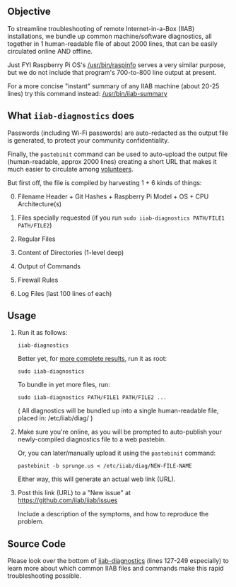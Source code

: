 ## Objective

To streamline troubleshooting of remote Internet-in-a-Box (IIAB) installations, we bundle up common machine/software diagnostics, all together in 1 human-readable file of about 2000 lines, that can be easily circulated online AND offline.

Just FYI Raspberry Pi OS's [/usr/bin/raspinfo](https://github.com/raspberrypi/utils/blob/master/raspinfo/raspinfo) serves a very similar purpose, but we do not include that program's 700-to-800 line output at present.

For a more concise "instant" summary of any IIAB machine (about 20-25 lines) try this command instead: [/usr/bin/iiab-summary](iiab-summary)

## What `iiab-diagnostics` does

Passwords (including Wi-Fi passwords) are auto-redacted as the output file is generated, to protect your community confidentiality.

Finally, the ``pastebinit`` command can be used to auto-upload the output file (human-readable, approx 2000 lines) creating a short URL that makes it much easier to circulate among [volunteers](https://internet-in-a-box.org/contributing.html).

But first off, the file is compiled by harvesting 1 + 6 kinds of things:

0. Filename Header + Git Hashes + Raspberry Pi Model + OS + CPU Architecture(s)

1. Files specially requested (if you run ``sudo iiab-diagnostics PATH/FILE1 PATH/FILE2``)

2. Regular Files

3. Content of Directories (1-level deep)

4. Output of Commands

5. Firewall Rules

6. Log Files (last 100 lines of each)

## Usage 

1. Run it as follows:

   ```
   iiab-diagnostics
   ```

   Better yet, for [more complete results](https://github.com/iiab/iiab/pull/2000#issue-327506999), run it as root:

   ```
   sudo iiab-diagnostics
   ```

   To bundle in yet more files, run:

   ```
   sudo iiab-diagnostics PATH/FILE1 PATH/FILE2 ...
   ```

   ( All diagnostics will be bundled up into a single human-readable file, placed in: /etc/iiab/diag/ )

2. Make sure you're online, as you will be prompted to auto-publish your newly-compiled diagnostics file to a web pastebin.

   Or, you can later/manually upload it using the ``pastebinit`` command:

   ```
   pastebinit -b sprunge.us < /etc/iiab/diag/NEW-FILE-NAME
   ```

   Either way, this will generate an actual web link (URL).

3. Post this link (URL) to a "New issue" at https://github.com/iiab/iiab/issues

   Include a description of the symptoms, and how to reproduce the problem.

## Source Code

Please look over the bottom of [iiab-diagnostics](iiab-diagnostics) (lines 127-249 especially) to learn more about which common IIAB files and commands make this rapid troubleshooting possible.
